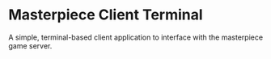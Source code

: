 # Masterpiece Client Terminal
A simple, terminal-based client application to interface with the masterpiece game server.